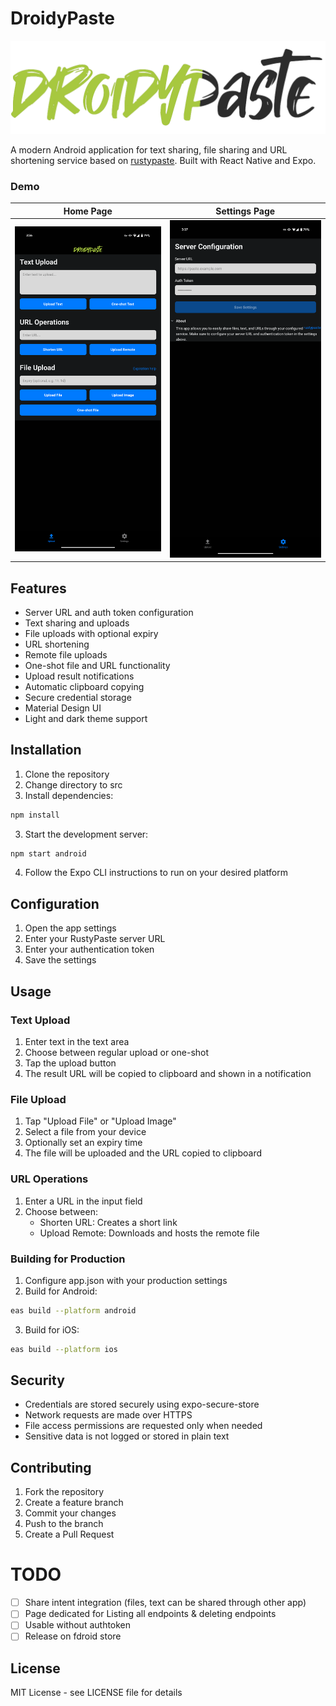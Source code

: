 # DroidyPaste

![splash](/src/assets/images/splash.png)

A modern Android application for text sharing, file sharing and URL shortening service based on [rustypaste](https://github.com/orhun/rustypaste). Built with React Native and Expo.


### Demo

| Home Page | Settings Page |
|:---------:|:------------:|
| ![Home page](assets/gWN7s.png) | ![Setting page](assets/VMixI.png) |

## Features

- Server URL and auth token configuration
- Text sharing and uploads
- File uploads with optional expiry
- URL shortening
- Remote file uploads
- One-shot file and URL functionality
- Upload result notifications
- Automatic clipboard copying
- Secure credential storage
- Material Design UI
- Light and dark theme support

## Installation

1. Clone the repository
2. Change directory to src
2. Install dependencies:
```bash
npm install
```

3. Start the development server:
```bash
npm start android
```

4. Follow the Expo CLI instructions to run on your desired platform

## Configuration

1. Open the app settings
2. Enter your RustyPaste server URL
3. Enter your authentication token
4. Save the settings

## Usage

### Text Upload
1. Enter text in the text area
2. Choose between regular upload or one-shot
3. Tap the upload button
4. The result URL will be copied to clipboard and shown in a notification

### File Upload
1. Tap "Upload File" or "Upload Image"
2. Select a file from your device
3. Optionally set an expiry time
4. The file will be uploaded and the URL copied to clipboard

### URL Operations
1. Enter a URL in the input field
2. Choose between:
   - Shorten URL: Creates a short link
   - Upload Remote: Downloads and hosts the remote file


### Building for Production

1. Configure app.json with your production settings
2. Build for Android:
```bash
eas build --platform android
```

3. Build for iOS:
```bash
eas build --platform ios
```

## Security

- Credentials are stored securely using expo-secure-store
- Network requests are made over HTTPS
- File access permissions are requested only when needed
- Sensitive data is not logged or stored in plain text

## Contributing

1. Fork the repository
2. Create a feature branch
3. Commit your changes
4. Push to the branch
5. Create a Pull Request

# TODO

- [ ] Share intent integration (files, text can be shared through other app)
- [ ] Page dedicated for Listing all endpoints & deleting endpoints
- [ ] Usable without authtoken
- [ ] Release on fdroid store

## License

MIT License - see LICENSE file for details
